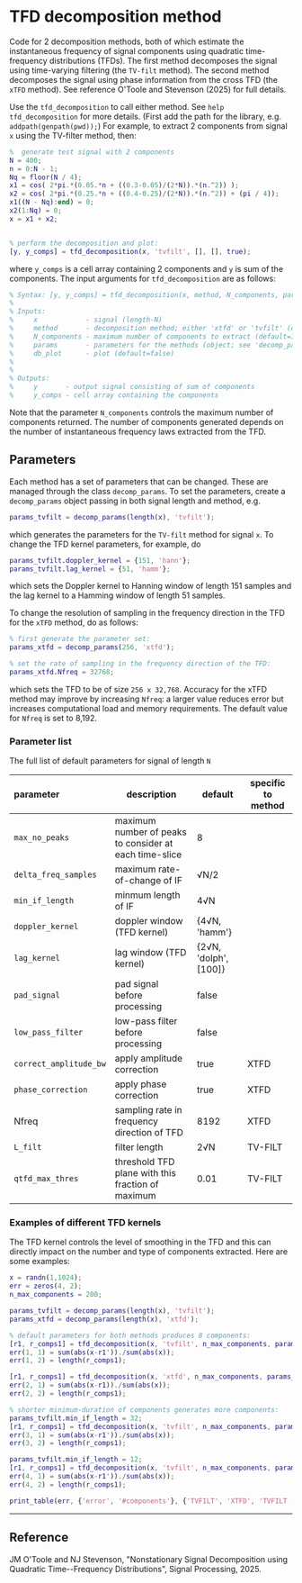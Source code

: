 # TFD decomposition method

Code for 2 decomposition methods, both of which estimate the instantaneous frequency of
signal components using quadratic time-frequency distributions (TFDs). The first method
decomposes the signal using time-varying filtering (the `TV-filt` method). The second
method decomposes the signal using phase information from the cross TFD (the `xTFD`
method). See reference O'Toole and Stevenson (2025) for full details.

Use the `tfd_decomposition` to call either method. See `help tfd_decomposition` for more
details. (First add the path for the library, e.g. `addpath(genpath(pwd));`) For example,
to extract 2 components from signal `x` using the TV-filter method, then:

```matlab
%  generate test signal with 2 components
N = 400;
n = 0:N - 1;
Nq = floor(N / 4);
x1 = cos( 2*pi.*(0.05.*n + ((0.3-0.05)/(2*N)).*(n.^2)) );
x2 = cos( 2*pi.*(0.25.*n + ((0.4-0.25)/(2*N)).*(n.^2)) + (pi / 4));
x1((N - Nq):end) = 0;
x2(1:Nq) = 0;
x = x1 + x2;


% perform the decomposition and plot:
[y, y_comps] = tfd_decomposition(x, 'tvfilt', [], [], true);
```

where `y_comps` is a cell array containing 2 components and `y` is sum of the components. The
input arguments for `tfd_decomposition` are as follows:

```matlab
% Syntax: [y, y_comps] = tfd_decomposition(x, method, N_components, params, db_plot)
%
% Inputs: 
%     x            - signal (length-N)
%     method       - decomposition method; either 'xtfd' or 'tvfilt' (default)
%     N_components - maximum number of components to extract (default=10)
%     params       - parameters for the methods (object; see 'decomp_params.m')
%     db_plot      - plot (default=false)
% 
%
% Outputs: 
%     y       - output signal consisting of sum of components
%     y_comps - cell array containing the components
```

Note that the parameter `N_components` controls the maximum number of components
returned. The number of components generated depends on the number of instantaneous
frequency laws extracted from the TFD.


## Parameters
Each method has a set of parameters that can be changed. These are managed through the
class `decomp_params`. To set the parameters, create a `decomp_params` object
passing in both signal length and method, e.g.

```matlab
params_tvfilt = decomp_params(length(x), 'tvfilt');
```
which generates the parameters for the `TV-filt` method for signal `x`. To change the
TFD kernel parameters, for example, do

```matlab
params_tvfilt.doppler_kernel = {151, 'hann'};
params_tvfilt.lag_kernel = {51, 'hamm'};
```
which sets the Doppler kernel to Hanning window of length 151 samples and the lag kernel
to a Hamming window of length 51 samples.

To change the resolution of sampling in the frequency direction in the TFD for the `xTFD` method, do as follows:
	
```matlab
% first generate the parameter set:
params_xtfd = decomp_params(256, 'xtfd'); 

% set the rate of sampling in the frequency direction of the TFD:
params_xtfd.Nfreq = 32768;
```
which sets the TFD to be of size `256 x 32,768`. Accuracy for the xTFD method may improve
by increasing `Nfreq`: a larger value reduces error but increases computational load and memory
requirements. The default value for `Nfreq` is set to 8,192.

### Parameter list

The full list of default parameters for signal of length `N` 

| parameter              | description                                            | default               | specific to method |
|:-----------------------|--------------------------------------------------------|-----------------------|--------------------|
| `max_no_peaks`         | maximum number of peaks to consider at each time-slice | 8                     |                    |
| `delta_freq_samples`   | maximum rate-of-change of IF                           | √N/2                  |                    |
| `min_if_length`        | minmum length of IF                                    | 4√N                   |                    |
| `doppler_kernel`       | doppler window (TFD kernel)                            | {4√N, 'hamm'}         |                    |
| `lag_kernel`           | lag window (TFD kernel)                                | {2√N, 'dolph', [100]} |                    |
| `pad_signal`           | pad signal before processing                           | false                 |                    |
| `low_pass_filter`      | low-pass filter before processing                      | false                 |                    |
| `correct_amplitude_bw` | apply amplitude correction                             | true                  | XTFD               |
| `phase_correction`     | apply phase correction                                 | true                  | XTFD               |
| Nfreq                  | sampling rate in frequency direction of TFD            | 8192                  | XTFD               |
| `L_filt`               | filter length                                          | 2√N                   | TV-FILT            |
| `qtfd_max_thres`       | threshold TFD plane with this fraction of maximum      | 0.01                  | TV-FILT            |


### Examples of different TFD kernels
The TFD kernel controls the level of smoothing in the TFD and this can directly impact on
the number and type of components extracted. Here are some examples:


```matlab
x = randn(1,1024);
err = zeros(4, 2);
n_max_components = 200;

params_tvfilt = decomp_params(length(x), 'tvfilt');
params_xtfd = decomp_params(length(x), 'xtfd');

% default parameters for both methods produces 8 components:
[r1, r_comps1] = tfd_decomposition(x, 'tvfilt', n_max_components, params_tvfilt);
err(1, 1) = sum(abs(x-r1'))./sum(abs(x));
err(1, 2) = length(r_comps1);

[r1, r_comps1] = tfd_decomposition(x, 'xtfd', n_max_components, params_xtfd);
err(2, 1) = sum(abs(x-r1))./sum(abs(x));
err(2, 2) = length(r_comps1);

% shorter minimum-duration of components generates more components:
params_tvfilt.min_if_length = 32;
[r1, r_comps1] = tfd_decomposition(x, 'tvfilt', n_max_components, params_tvfilt);
err(3, 1) = sum(abs(x-r1'))./sum(abs(x));
err(3, 2) = length(r_comps1);

params_tvfilt.min_if_length = 12;
[r1, r_comps1] = tfd_decomposition(x, 'tvfilt', n_max_components, params_tvfilt);
err(4, 1) = sum(abs(x-r1'))./sum(abs(x));
err(4, 2) = length(r_comps1);

print_table(err, {'error', '#components'}, {'TVFILT', 'XTFD', 'TVFILT (32)', 'TVFILT (12)'}, [], [], [3, 0]);
```



---

## Reference 

JM O'Toole and NJ Stevenson, "Nonstationary Signal Decomposition using Quadratic
Time--Frequency Distributions", Signal Processing, 2025.

